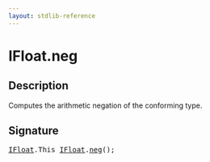 ```yaml
---
layout: stdlib-reference
---
```


# IFloat\.neg

## Description

Computes the arithmetic negation of the conforming type.




## Signature 

<pre>
<a href="/stdlib-reference/interfaces/ifloat-01/index" class="code_type">IFloat</a>.<span class="code_keyword">This</span> <a href="/stdlib-reference/interfaces/ifloat-01/index" class="code_type">IFloat</a>.<a href="/stdlib-reference/interfaces/ifloat-01/neg">neg</a>();

</pre>

